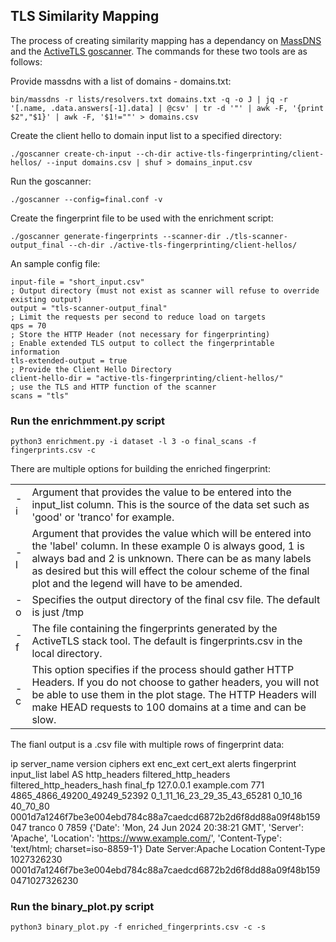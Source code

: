 ## TLS Similarity Mapping
The process of creating similarity mapping has a dependancy on [MassDNS](https://github.com/blechschmidt/massdns) and the [ActiveTLS goscanner](https://github.com/tumi8/goscanner). The commands for these two tools are as follows:

Provide massdns with a list of domains - domains.txt:

`bin/massdns -r lists/resolvers.txt domains.txt -q -o J | jq -r '[.name, .data.answers[-1].data] | @csv' | tr -d '"' | awk -F, '{print $2","$1}' | awk -F, '$1!=""' > domains.csv`

Create the client hello to domain input list to a specified directory:

`./goscanner create-ch-input --ch-dir active-tls-fingerprinting/client-hellos/ --input domains.csv | shuf > domains_input.csv`

Run the goscanner:

`./goscanner --config=final.conf -v`

Create the fingerprint file to be used with the enrichment script:

`./goscanner generate-fingerprints --scanner-dir ./tls-scanner-output_final --ch-dir ./active-tls-fingerprinting/client-hellos/`

An sample config file:

```; Input file with IP,domain,client hello tuples
input-file = "short_input.csv"
; Output directory (must not exist as scanner will refuse to override existing output)
output = "tls-scanner-output_final"
; Limit the requests per second to reduce load on targets
qps = 70
; Store the HTTP Header (not necessary for fingerprinting)
; Enable extended TLS output to collect the fingerprintable information
tls-extended-output = true
; Provide the Client Hello Directory
client-hello-dir = "active-tls-fingerprinting/client-hellos/"
; use the TLS and HTTP function of the scanner
scans = "tls"
```
### Run the enrichmment.py script
`python3 enrichment.py -i dataset -l 3 -o final_scans -f fingerprints.csv -c`

There are multiple options for building the enriched fingerprint:

<table>
    <tr>
        <td width="5%">-i</td>
        <td>Argument that provides the value to be entered into the input_list column. This is the source of the data set such as 'good' or 'tranco' for example.</td>
    </tr>
  <tr>
        <td width="5%">-l</td>
        <td>Argument that provides the value which will be entered into the 'label' column. In these example 0 is always good, 1 is always bad and 2 is unknown. There can be as many labels as desired but this will effect the colour scheme of the final plot and the legend will have to be amended.</td>
    </tr>
  <tr>
        <td width="5%">-o</td>
        <td>Specifies the output directory of the final csv file. The default is just /tmp</td>
    </tr>
  <tr>
        <td width="5%">-f</td>
        <td>The file containing the fingerprints generated by the ActiveTLS stack tool. The default is fingerprints.csv in the local directory.</td>
    </tr>
  <tr>
        <td width="5%">-c</td>
        <td>This option specifies if the process should gather HTTP Headers. If you do not choose to gather headers, you will not be able to use them in the plot stage. The HTTP Headers will make HEAD requests to 100 domains at a time and can be slow.</td>
    </tr>
</table>

The fianl output is a .csv file with multiple rows of fingerprint data:

ip	server_name	version	ciphers	ext	enc_ext	cert_ext	alerts	fingerprint	input_list	label	AS	http_headers	filtered_http_headers	filtered_http_headers_hash	final_fp
127.0.0.1	example.com	771	4865_4866_49200_49249_52392	0_1_11_16_23_29_35_43_65281	0_10_16		40_70_80	0001d7a1246f7be3e004ebd784c88a7caedcd6872b2d6f8dd88a09f48b159047	tranco	0	7859	{'Date': 'Mon, 24 Jun 2024 20:38:21 GMT', 'Server': 'Apache', 'Location': 'https://www.example.com/', 'Content-Type': 'text/html; charset=iso-8859-1'}	Date Server:Apache Location Content-Type	1027326230	0001d7a1246f7be3e004ebd784c88a7caedcd6872b2d6f8dd88a09f48b1590471027326230
### Run the binary_plot.py script
`python3 binary_plot.py -f enriched_fingerprints.csv -c -s`

